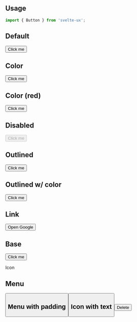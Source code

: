 <script lang="ts">
  import Button from '$lib/components/Button.svelte';
  import Preview from '$lib/components/Preview.svelte';
  import SectionDivider from '$lib/components/SectionDivider.svelte';

  const mdiMenu = 'M3,6H21V8H3V6M3,11H21V13H3V11M3,16H21V18H3V16Z'
  const mdiTrashCan = 'M9,3V4H4V6H5V19A2,2 0 0,0 7,21H17A2,2 0 0,0 19,19V6H20V4H15V3H9M9,8H11V17H9V8M13,8H15V17H13V8Z'
</script>

## Usage

```js
import { Button } from 'svelte-ux';
```

## Default

<Preview>
  <Button>Click me</Button>
</Preview>

## Color

<Preview>
  <Button class="text-blue-500 hover:bg-blue-50">Click me</Button>
</Preview>

## Color (red)

<Preview>
  <Button class="text-red-500 hover:bg-red-50">Click me</Button>
</Preview>

## Disabled

<Preview>
  <Button disabled>Click me</Button>
</Preview>

## Outlined

<Preview>
  <Button class="border">Click me</Button>
</Preview>

## Outlined w/ color

<Preview>
  <Button class="border border-current text-blue-500 hover:bg-blue-50"> Click me</Button>
</Preview>

## Link

<Preview>
  <Button href="https://www.google.com" target="_blank">Open Google</Button>
</Preview>

## Base

<Preview>
  <Button base>Click me</Button>
</Preview>

<SectionDivider class="mt-12">Icon</SectionDivider>

## Menu

<Preview>
  <Button icon={mdiMenu} />
</Preview>

## Menu with padding

<Preview>
  <Button icon={mdiMenu} class="p-2" />
</Preview>

## Icon with text

<Preview>
  <Button icon={mdiTrashCan} class="text-red-500">Delete</Button>
</Preview>
